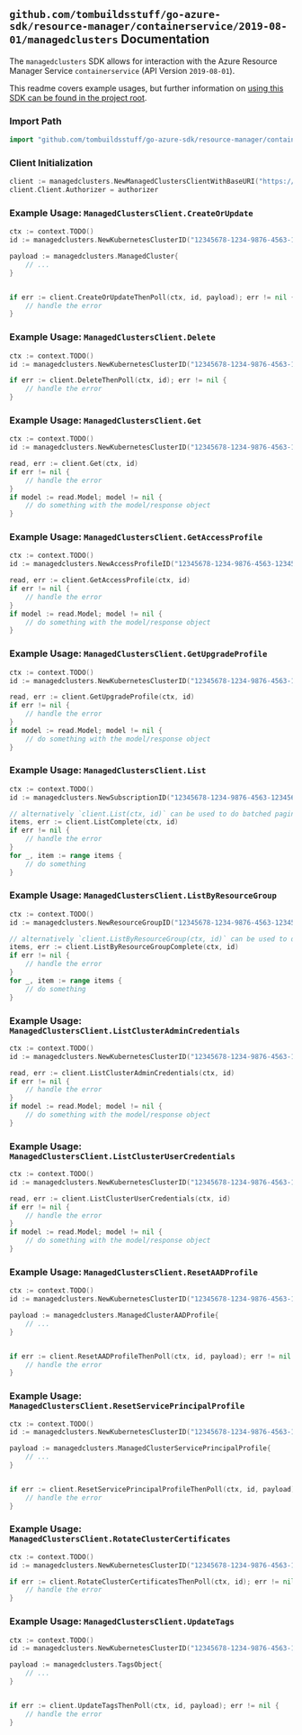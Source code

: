 
## `github.com/tombuildsstuff/go-azure-sdk/resource-manager/containerservice/2019-08-01/managedclusters` Documentation

The `managedclusters` SDK allows for interaction with the Azure Resource Manager Service `containerservice` (API Version `2019-08-01`).

This readme covers example usages, but further information on [using this SDK can be found in the project root](https://github.com/tombuildsstuff/go-azure-sdk/tree/main/docs).

### Import Path

```go
import "github.com/tombuildsstuff/go-azure-sdk/resource-manager/containerservice/2019-08-01/managedclusters"
```


### Client Initialization

```go
client := managedclusters.NewManagedClustersClientWithBaseURI("https://management.azure.com")
client.Client.Authorizer = authorizer
```


### Example Usage: `ManagedClustersClient.CreateOrUpdate`

```go
ctx := context.TODO()
id := managedclusters.NewKubernetesClusterID("12345678-1234-9876-4563-123456789012", "example-resource-group", "managedClusterValue")

payload := managedclusters.ManagedCluster{
	// ...
}


if err := client.CreateOrUpdateThenPoll(ctx, id, payload); err != nil {
	// handle the error
}
```


### Example Usage: `ManagedClustersClient.Delete`

```go
ctx := context.TODO()
id := managedclusters.NewKubernetesClusterID("12345678-1234-9876-4563-123456789012", "example-resource-group", "managedClusterValue")

if err := client.DeleteThenPoll(ctx, id); err != nil {
	// handle the error
}
```


### Example Usage: `ManagedClustersClient.Get`

```go
ctx := context.TODO()
id := managedclusters.NewKubernetesClusterID("12345678-1234-9876-4563-123456789012", "example-resource-group", "managedClusterValue")

read, err := client.Get(ctx, id)
if err != nil {
	// handle the error
}
if model := read.Model; model != nil {
	// do something with the model/response object
}
```


### Example Usage: `ManagedClustersClient.GetAccessProfile`

```go
ctx := context.TODO()
id := managedclusters.NewAccessProfileID("12345678-1234-9876-4563-123456789012", "example-resource-group", "managedClusterValue", "accessProfileValue")

read, err := client.GetAccessProfile(ctx, id)
if err != nil {
	// handle the error
}
if model := read.Model; model != nil {
	// do something with the model/response object
}
```


### Example Usage: `ManagedClustersClient.GetUpgradeProfile`

```go
ctx := context.TODO()
id := managedclusters.NewKubernetesClusterID("12345678-1234-9876-4563-123456789012", "example-resource-group", "managedClusterValue")

read, err := client.GetUpgradeProfile(ctx, id)
if err != nil {
	// handle the error
}
if model := read.Model; model != nil {
	// do something with the model/response object
}
```


### Example Usage: `ManagedClustersClient.List`

```go
ctx := context.TODO()
id := managedclusters.NewSubscriptionID("12345678-1234-9876-4563-123456789012")

// alternatively `client.List(ctx, id)` can be used to do batched pagination
items, err := client.ListComplete(ctx, id)
if err != nil {
	// handle the error
}
for _, item := range items {
	// do something
}
```


### Example Usage: `ManagedClustersClient.ListByResourceGroup`

```go
ctx := context.TODO()
id := managedclusters.NewResourceGroupID("12345678-1234-9876-4563-123456789012", "example-resource-group")

// alternatively `client.ListByResourceGroup(ctx, id)` can be used to do batched pagination
items, err := client.ListByResourceGroupComplete(ctx, id)
if err != nil {
	// handle the error
}
for _, item := range items {
	// do something
}
```


### Example Usage: `ManagedClustersClient.ListClusterAdminCredentials`

```go
ctx := context.TODO()
id := managedclusters.NewKubernetesClusterID("12345678-1234-9876-4563-123456789012", "example-resource-group", "managedClusterValue")

read, err := client.ListClusterAdminCredentials(ctx, id)
if err != nil {
	// handle the error
}
if model := read.Model; model != nil {
	// do something with the model/response object
}
```


### Example Usage: `ManagedClustersClient.ListClusterUserCredentials`

```go
ctx := context.TODO()
id := managedclusters.NewKubernetesClusterID("12345678-1234-9876-4563-123456789012", "example-resource-group", "managedClusterValue")

read, err := client.ListClusterUserCredentials(ctx, id)
if err != nil {
	// handle the error
}
if model := read.Model; model != nil {
	// do something with the model/response object
}
```


### Example Usage: `ManagedClustersClient.ResetAADProfile`

```go
ctx := context.TODO()
id := managedclusters.NewKubernetesClusterID("12345678-1234-9876-4563-123456789012", "example-resource-group", "managedClusterValue")

payload := managedclusters.ManagedClusterAADProfile{
	// ...
}


if err := client.ResetAADProfileThenPoll(ctx, id, payload); err != nil {
	// handle the error
}
```


### Example Usage: `ManagedClustersClient.ResetServicePrincipalProfile`

```go
ctx := context.TODO()
id := managedclusters.NewKubernetesClusterID("12345678-1234-9876-4563-123456789012", "example-resource-group", "managedClusterValue")

payload := managedclusters.ManagedClusterServicePrincipalProfile{
	// ...
}


if err := client.ResetServicePrincipalProfileThenPoll(ctx, id, payload); err != nil {
	// handle the error
}
```


### Example Usage: `ManagedClustersClient.RotateClusterCertificates`

```go
ctx := context.TODO()
id := managedclusters.NewKubernetesClusterID("12345678-1234-9876-4563-123456789012", "example-resource-group", "managedClusterValue")

if err := client.RotateClusterCertificatesThenPoll(ctx, id); err != nil {
	// handle the error
}
```


### Example Usage: `ManagedClustersClient.UpdateTags`

```go
ctx := context.TODO()
id := managedclusters.NewKubernetesClusterID("12345678-1234-9876-4563-123456789012", "example-resource-group", "managedClusterValue")

payload := managedclusters.TagsObject{
	// ...
}


if err := client.UpdateTagsThenPoll(ctx, id, payload); err != nil {
	// handle the error
}
```
